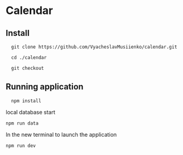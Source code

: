 # Calendar

## Install

```
  git clone https://github.com/VyacheslavMusiienko/calendar.git
```

```
  cd ./calendar
```
```
  git checkout
```
## Running application

```
  npm install
```
local database start
```
npm run data
```
In the new terminal to launch the application

```
npm run dev
```
